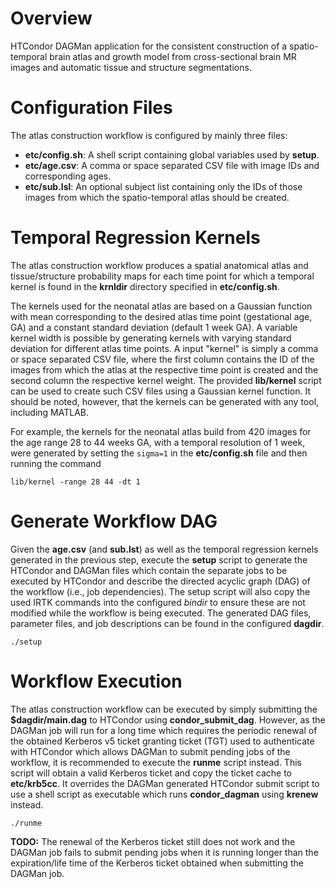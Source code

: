 Overview
========

HTCondor DAGMan application for the consistent construction of a spatio-temporal
brain atlas and growth model from cross-sectional brain MR images and automatic
tissue and structure segmentations.

Configuration Files
===================

The atlas construction workflow is configured by mainly three files:

- **etc/config.sh**: A shell script containing global variables used by **setup**.
- **etc/age.csv**:   A comma or space separated CSV file with image IDs and corresponding ages.
- **etc/sub.lsl**:   An optional subject list containing only the IDs of those images
                     from which the spatio-temporal atlas should be created.

Temporal Regression Kernels
===========================

The atlas construction workflow produces a spatial anatomical atlas and
tissue/structure probability maps for each time point for which a temporal kernel
is found in the **krnldir** directory specified in **etc/config.sh**.

The kernels used for the neonatal atlas are based on a Gaussian function with
mean corresponding to the desired atlas time point (gestational age, GA) and a
constant standard deviation (default 1 week GA). A variable kernel width is
possible by generating kernels with varying standard deviation for different
atlas time points. A input "kernel" is simply a comma or space separated CSV
file, where the first column contains the ID of the images from which the
atlas at the respective time point is created and the second column the
respective kernel weight. The provided **lib/kernel** script can be used to
create such CSV files using a Gaussian kernel function. It should be noted,
however, that the kernels can be generated with any tool, including MATLAB.

For example, the kernels for the neonatal atlas build from 420 images for the
age range 28 to 44 weeks GA, with a temporal resolution of 1 week, were generated
by setting the `sigma=1` in the **etc/config.sh** file and then running the command

```shell
lib/kernel -range 28 44 -dt 1
```

Generate Workflow DAG
=====================

Given the **age.csv** (and **sub.lst**) as well as the temporal regression kernels
generated in the previous step, execute the **setup** script to generate the
HTCondor and DAGMan files which contain the separate jobs to be executed by
HTCondor and describe the directed acyclic graph (DAG) of the workflow
(i.e., job dependencies). The setup script will also copy the used IRTK commands
into the configured *bindir* to ensure these are not modified while the workflow
is being executed. The generated DAG files, parameter files, and job descriptions
can be found in the configured **dagdir**.

```shell
./setup
```

Workflow Execution
==================

The atlas construction workflow can be executed by simply submitting the
**$dagdir/main.dag** to HTCondor using **condor_submit_dag**. However, as the
DAGMan job will run for a long time which requires the periodic renewal of the
obtained Kerberos v5 ticket granting ticket (TGT) used to authenticate with
HTCondor which allows DAGMan to submit pending jobs of the workflow, it is
recommended to execute the **runme** script instead. This script will obtain
a valid Kerberos ticket and copy the ticket cache to **etc/krb5cc**. It overrides
the DAGMan generated HTCondor submit script to use a shell script as executable
which runs **condor_dagman** using **krenew** instead.

```shell
./runme
```

**TODO:** The renewal of the Kerberos ticket still does not work and the DAGMan
          job fails to submit pending jobs when it is running longer than the
          expiration/life time of the Kerberos ticket obtained when submitting
          the DAGMan job.